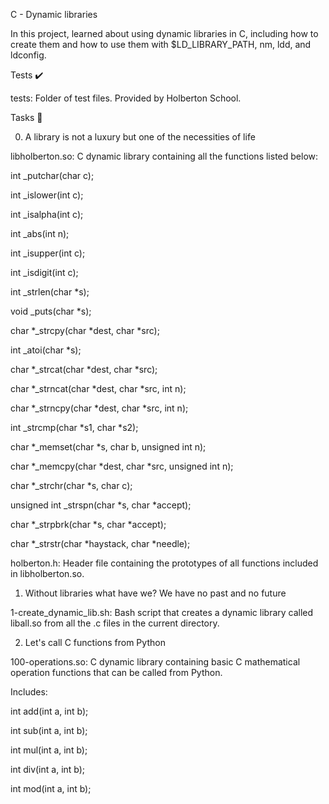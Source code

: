 C - Dynamic libraries

In this project, learned about using dynamic libraries in C, including how to create them and how to use them with $LD_LIBRARY_PATH, nm, ldd, and ldconfig.



Tests ✔️

tests: Folder of test files. Provided by Holberton School.

Tasks 📃

0. A library is not a luxury but one of the necessities of life



libholberton.so: C dynamic library containing all the functions listed below:



int _putchar(char c);

int _islower(int c);

int _isalpha(int c);

int _abs(int n);

int _isupper(int c);

int _isdigit(int c);

int _strlen(char *s);

void _puts(char *s);

char *_strcpy(char *dest, char *src);

int _atoi(char *s);

char *_strcat(char *dest, char *src);

char *_strncat(char *dest, char *src, int n);

char *_strncpy(char *dest, char *src, int n);

int _strcmp(char *s1, char *s2);

char *_memset(char *s, char b, unsigned int n);

char *_memcpy(char *dest, char *src, unsigned int n);

char *_strchr(char *s, char c);

unsigned int _strspn(char *s, char *accept);

char *_strpbrk(char *s, char *accept);

char *_strstr(char *haystack, char *needle);

holberton.h: Header file containing the prototypes of all functions included in libholberton.so.



1. Without libraries what have we? We have no past and no future



1-create_dynamic_lib.sh: Bash script that creates a dynamic library called liball.so from all the .c files in the current directory.

2. Let's call C functions from Python



100-operations.so: C dynamic library containing basic C mathematical operation functions that can be called from Python.

Includes:

int add(int a, int b);

int sub(int a, int b);

int mul(int a, int b);

int div(int a, int b);

int mod(int a, int b);
